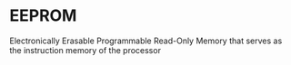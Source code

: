 # EEPROM

Electronically Erasable Programmable Read-Only Memory that serves as the instruction memory of the processor
